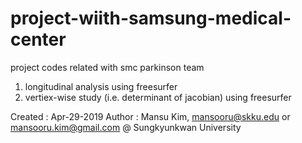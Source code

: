 # project-wiith-samsung-medical-center
project codes related with smc parkinson team

1. longitudinal analysis using freesurfer
2. vertiex-wise study (i.e. determinant of jacobian) using freesurfer 

Created : Apr-29-2019 Author : Mansu Kim, mansooru@skku.edu or mansooru.kim@gmail.com @ Sungkyunkwan University
